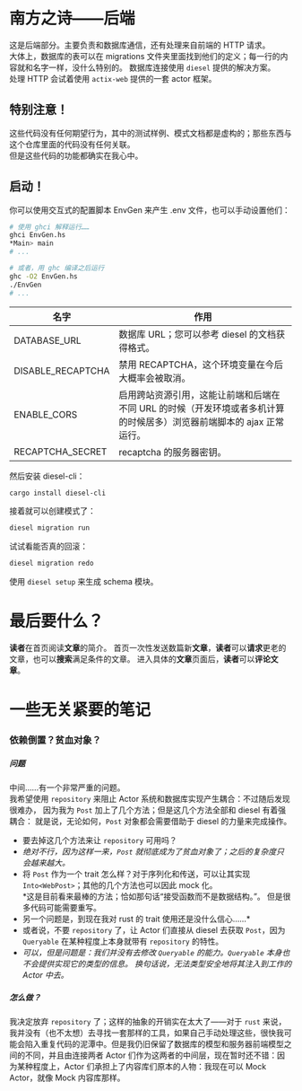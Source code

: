 # 南方之诗——后端
这是后端部分。主要负责和数据库通信，还有处理来自前端的 HTTP 请求。  
大体上，数据库的表可以在 migrations 文件夹里面找到他们的定义；每一行的内容就和名字一样，没什么特别的。
数据库连接使用 `diesel` 提供的解决方案。  
处理 HTTP 会试着使用 `actix-web` 提供的一套 actor 框架。  

## 特别注意！
这些代码没有任何期望行为，其中的测试样例、模式文档都是虚构的；那些东西与这个仓库里面的代码没有任何关联。  
但是这些代码的功能都确实在我心中。  

## 启动！
你可以使用交互式的配置脚本 EnvGen 来产生 .env 文件，也可以手动设置他们：
``` bash
# 使用 ghci 解释运行……
ghci EnvGen.hs
*Main> main
# ...

# 或者，用 ghc 编译之后运行
ghc -O2 EnvGen.hs
./EnvGen
# ...
```

|  名字  |  作用  |  
| ------- | ------ |
| DATABASE_URL | 数据库 URL；您可以参考 diesel 的文档获得格式。 |  
| DISABLE_RECAPTCHA | 禁用 RECAPTCHA，这个环境变量在今后大概率会被取消。 |  
| ENABLE_CORS | 启用跨站资源引用，这能让前端和后端在不同 URL 的时候（开发环境或者多机计算的时候居多）浏览器前端脚本的 ajax 正常运行。 |  
| RECAPTCHA_SECRET | recaptcha 的服务器密钥。 |  

然后安装 diesel-cli：  
```bash
cargo install diesel-cli
```
接着就可以创建模式了：
```bash
diesel migration run
```
试试看能否真的回滚：
```bash
diesel migration redo
```
使用 `diesel setup` 来生成 schema 模块。 

# 最后要什么？
**读者**在首页阅读**文章**的简介。
首页一次性发送数篇新**文章**，**读者**可以**请求**更老的文章，也可以**搜索**满足条件的文章。
进入具体的**文章**页面后，**读者**可以**评论文章**。


# 一些无关紧要的笔记
### 依赖倒置？贫血对象？
##### 问题
中间……有一个非常严重的问题。  
我希望使用 `repository` 来阻止 Actor 系统和数据库实现产生耦合：不过随后发现很难办，
因为我为 `Post` 加上了几个方法；但是这几个方法全部和 diesel 有着强耦合：
就是说，无论如何，`Post` 对象都会需要借助于 diesel 的力量来完成操作。  
- 要去掉这几个方法来让 `repository` 可用吗？  
- *绝对不行，因为这样一来，`Post` 就彻底成为了贫血对象了；之后的复杂度只会越来越大。*  
- 将 `Post` 作为一个 trait 怎么样？对于序列化和传送，可以让其实现 `Into<WebPost>`；其他的几个方法也可以因此 mock 化。  
*这是目前看来最棒的方法；恰如那句话“接受函数而不是数据结构。”。
但是很多代码可能需要重写。
- 另一个问题是，到现在我对 rust 的 trait 使用还是没什么信心……*  
- 或者说，不要 `repository` 了，让 Actor 们直接从 diesel 去获取 `Post`，因为 `Queryable` 在某种程度上本身就带有 `repository` 的特性。  
- *可以，但是问题是：我们并没有去修改 `Queryable` 的能力。`Queryable` 本身也不会提供实现它的类型的信息。
换句话说，无法类型安全地将其注入到工作的 Actor 中去。*  
##### 怎么做？
我决定放弃 `repository` 了；这样的抽象的开销实在太大了——对于 `rust` 来说，我并没有（也不太想）去寻找一套那样的工具，如果自己手动处理这些，很快我可能会陷入重复代码的泥潭中。但是我仍旧保留了数据库的模型和服务器前端模型之间的不同，并且由连接两者 Actor 们作为这两者的中间层，现在暂时还不错：因为某种程度上，Actor 们承担上了内容库们原本的人物：我现在可以 Mock Actor，就像 Mock 内容库那样。
